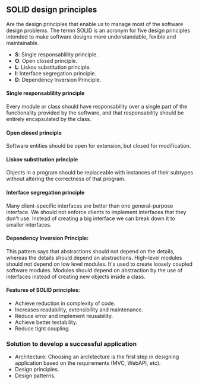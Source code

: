 ## SOLID design principles
Are the design principles that enable us to manage most of the software design problems. The termn SOLID is an acronym for five design principles intended to make software designs more understandable, fexible and maintainable.

- **S**: Single responsablility principle.
- **O**: Open closed principle.
- **L**: Liskov substitution principle.
- **I**: Interface segregation principle.
- **D**: Dependency Inversion Principle.

#### Single responsablility principle
Every module or class should have responsability over a single part of the functionality provided by the software, and that responsability should be entirely encapsulated by the class.

#### Open closed principle
Software entities should be open for extension, but closed for modification.

#### Liskov substitution principle
Objects in a program should be replaceable with instances of their subtypes without altering the correctness of that program.

#### Interface segregation principle
Many client-specific interfaces are better than one general-purpose interface. We should not enforce clients to implement interfaces that they don't use. Instead of creating a big interface we can break down it to smaller interfaces.

#### Dependency Inversion Principle:
This pattern says that abstractions should not depend on the details, whereas the details should depend on abstractions.
High-level modules should not depend on low level modules.
It's used to create loosely coupled software modules. Modules should depend on abstraction by the use of interfaces instead of creating new objects inside a class.

#### Features of SOLID principles:
- Achieve reduction in complexity of code.
- Increases readability, extensibility and maintenance.
- Reduce error and implement reusability.
- Achieve better testability.
- Reduce tight coupling.
 
### Solution to develop a successful application
- Architecture: Choosing an architecture is the first step in designing application based on the requirements (MVC, WebAPI, etc).
- Design principles.
- Design patterns.
